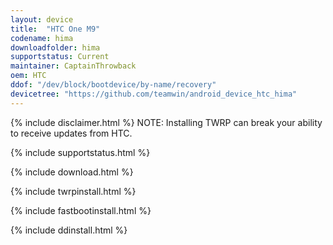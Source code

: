 ```yaml
---
layout: device
title:  "HTC One M9"
codename: hima
downloadfolder: hima
supportstatus: Current
maintainer: CaptainThrowback
oem: HTC
ddof: "/dev/block/bootdevice/by-name/recovery"
devicetree: "https://github.com/teamwin/android_device_htc_hima"
---
```


{% include disclaimer.html %}
NOTE: Installing TWRP can break your ability to receive updates from HTC.

{% include supportstatus.html %}

{% include download.html %}

{% include twrpinstall.html %}

{% include fastbootinstall.html %}

{% include ddinstall.html %}

